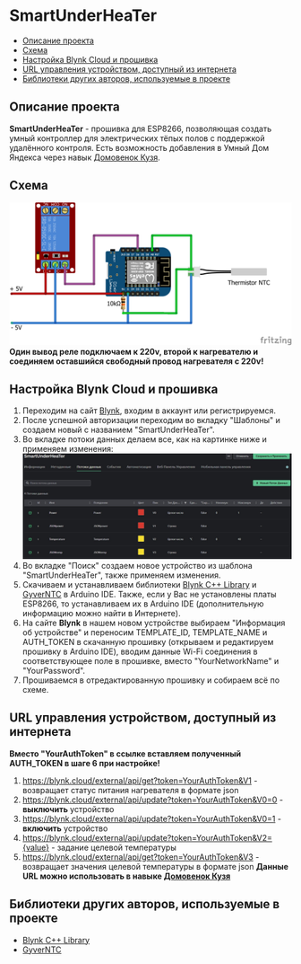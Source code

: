 # SmartUnderHeaTer
* [Описание проекта](#chapter-0)
* [Схема](#chapter-1)
* [Настройка Blynk Cloud и прошивка](#chapter-2)
* [URL управления устройством, доступный из интернета](#chapter-3)
* [Библиотеки других авторов, используемые в проекте](#chapter-4)

<a id="chapter-0"></a>
## Описание проекта
**SmartUnderHeaTer** - прошивка для ESP8266, позволяющая создать умный контроллер для электрических тёпых полов с поддержкой удалённого контроля. Есть возможность добавления в Умный Дом Яндекса через навык [Домовенок Кузя](https://alexstar.ru/).

<a id="chapter-1"></a>
## Схема
![SCHEME](https://github.com/redn1ghtz/SmartUnderHeaTer/blob/main/Pictures/SmartUnderHeaTer.png)
**Один вывод реле подключаем к 220v, второй к нагревателю и соединяем оставшийся свободный провод нагревателя с 220v!**

<a id="chapter-2"></a>
## Настройка Blynk Cloud и прошивка
1) Переходим на сайт [Blynk](https://blynk.io/), входим в аккаунт или регистрируемся.
2) После успешной авторизации переходим во вкладку "Шаблоны" и создаем новый с названием "SmartUnderHeaTer".
3) Во вкладке потоки данных делаем все, как на картинке ниже и применяем изменения:
![SETTINGS](https://github.com/redn1ghtz/SmartUnderHeaTer/blob/main/Pictures/blynkset.jpg)
4) Во вкладке "Поиск" создаем новое устройство из шаблона "SmartUnderHeaTer", также применяем изменения.
5) Скачиваем и устанавливаем библиотеки [Blynk C++ Library](https://github.com/blynkkk/blynk-library) и [GyverNTC](https://github.com/GyverLibs/GyverNTC) в Arduino IDE. Также, если у Вас не установлены платы ESP8266, то устанавливаем их в Arduino IDE (дополнительную информацию можно найти в Интернете).
6) На сайте **Blynk** в нашем новом устройстве выбираем "Информация об устройстве" и переносим TEMPLATE_ID, TEMPLATE_NAME и AUTH_TOKEN в скачанную прошивку (открываем и редактируем прошивку в Arduino IDE), вводим данные Wi-Fi соединения в соответствующее поле в прошивке, вместо "YourNetworkName" и "YourPassword".
7) Прошиваемся в отредактированную прошивку и собираем всё по схеме.

<a id="chapter-3"></a>
## URL управления устройством, доступный из интернета
**Вместо "YourAuthToken" в ссылке вставляем полученный AUTH_TOKEN в шаге 6 при настройке!**
1) https://blynk.cloud/external/api/get?token=YourAuthToken&V1 - возвращает статус питания нагревателя в формате json
2) https://blynk.cloud/external/api/update?token=YourAuthToken&V0=0 - **выключить** устройство
3) https://blynk.cloud/external/api/update?token=YourAuthToken&V0=1 - **включить** устройство
4) https://blynk.cloud/external/api/update?token=YourAuthToken&V2={value} - задание целевой температуры
5) https://blynk.cloud/external/api/get?token=YourAuthToken&V3 - возвращает значения целевой температуры в формате json
**Данные URL можно использовать в навыке [Домовенок Кузя](https://alexstar.ru/)**

<a id="chapter-4"></a>
## Библиотеки других авторов, используемые в проекте
* [Blynk C++ Library](https://github.com/blynkkk/blynk-library)
* [GyverNTC](https://github.com/GyverLibs/GyverNTC)

